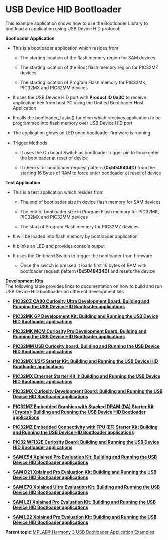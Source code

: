 # USB Device HID Bootloader

This example application shows how to use the Bootloader Library to bootload an application using USB Device HID protocol.

**Bootloader Application**

-   This is a bootloader application which resides from

    -   The starting location of the flash memory region for SAM devices

    -   The starting location of the Boot flash memory region for PIC32MZ devices

    -   The starting location of Program Flash memory for PIC32MK, PIC32MX and PIC32MM devices

-   It uses the USB Device HID port with **Product ID 0x3C** to receive application hex from host PC using the Unified Bootloader Host Application

-   It calls the bootloader\_Tasks\(\) function which receives application to be programmed into flash memory over USB Device HID port

-   The application glows an LED once bootloader firmware is running

-   Trigger Methods

    -   It uses the On board Switch as bootloader trigger pin to force enter the bootloader at reset of device

    -   It checks for bootloader request pattern **\(0x5048434D\)** from the starting 16 Bytes of RAM to force enter bootloader at reset of device


**Test Application**

-   This is a test application which resides from

    -   The end of bootloader size in device flash memory for SAM devices

    -   The end of bootloader size in Program Flash memory for PIC32MK, PIC32MX and PIC32MM devices

    -   The start of Program Flash memory for PIC32MZ devices

-   It will be loaded into flash memory by bootloader application

-   It blinks an LED and provides console output

-   It uses the On board Switch to trigger the bootloader from firmware

    -   Once the switch is pressed it loads first 16 bytes of RAM with bootloader request pattern **\(0x5048434D\)** and resets the device


**Development Kits**<br />The following table provides links to documentation on how to build and run USB Device HID bootloader on different development kits

-   **[PIC32CZ CA80 Curiosity Ultra Development Board: Building and Running the USB Device HID Bootloader applications](GUID-139C9762-577C-4E00-A852-E4755092BD2E.md)**  

-   **[PIC32MK GP Development Kit: Building and Running the USB Device HID Bootloader applications](GUID-C361E7A0-169F-44C7-AC98-03F085974614.md)**  

-   **[PIC32MK MCM Curiosity Pro Development Board: Building and Running the USB Device HID Bootloader applications](GUID-E725FA38-5CEF-4B63-89B2-53D90A890B18.md)**  

-   **[PIC32MM USB Curiosity board: Building and Running the USB Device HID Bootloader applications](GUID-C2ACC4F2-F7CF-435B-B77E-90770380C3C5.md)**  

-   **[PIC32MX 1/2/5 Starter Kit: Building and Running the USB Device HID Bootloader applications](GUID-4B857253-9123-403D-8615-2A172977DF2B.md)**  

-   **[PIC32MX Ethernet Starter Kit II: Building and Running the USB Device HID Bootloader applications](GUID-E75B38E3-4334-4AD2-940E-713DFCAB99F6.md)**  

-   **[PIC32MX Curiosity Development Board: Building and Running the USB Device HID Bootloader applications](GUID-119B1367-2151-4B8A-884D-98CA7454DBC2.md)**  

-   **[PIC32MZ Embedded Graphics with Stacked DRAM \(DA\) Starter Kit \(Crypto\): Building and Running the USB Device HID Bootloader applications](GUID-8745083A-0372-485C-B511-0355F1EB7A6B.md)**  

-   **[PIC32MZ Embedded Connectivity with FPU \(EF\) Starter Kit: Building and Running the USB Device HID Bootloader applications](GUID-4A60C8CA-FD44-4D91-8CCB-4BB781EB6CDE.md)**  

-   **[PIC32 WFI32E Curiosity Board: Building and Running the USB Device HID Bootloader applications](GUID-F402AC96-4DE5-4D2D-9EEF-BBE41A6C8CB5.md)**  

-   **[SAM E54 Xplained Pro Evaluation Kit: Building and Running the USB Device HID Bootloader applications](GUID-D3D17DD6-A6EA-44E0-A321-4A2C67BF4178.md)**  

-   **[SAM D21 Xplained Pro Evaluation Kit: Building and Running the USB Device HID Bootloader applications](GUID-AF69345E-DDC3-4229-81D9-5EAB6E85FBC0.md)**  

-   **[SAM E70 Xplained Ultra Evaluation Kit: Building and Running the USB Device HID Bootloader applications](GUID-4BEB4531-E648-45F6-AFCA-282B173F30D7.md)**  

-   **[SAM L21 Xplained Pro Evaluation Kit: Building and Running the USB Device HID Bootloader applications](GUID-18111BBE-E08C-4F69-A207-C25CDCD55EF9.md)**  

-   **[SAM L22 Xplained Pro Evaluation Kit: Building and Running the USB Device HID Bootloader applications](GUID-4BF7C4BA-A72F-4C5F-9A5B-BA2763D24CC0.md)**  


**Parent topic:**[MPLAB® Harmony 3 USB Bootloader Application Examples](GUID-D9259E38-FF3C-4110-9A8C-4A2CAA74A6D1.md)

